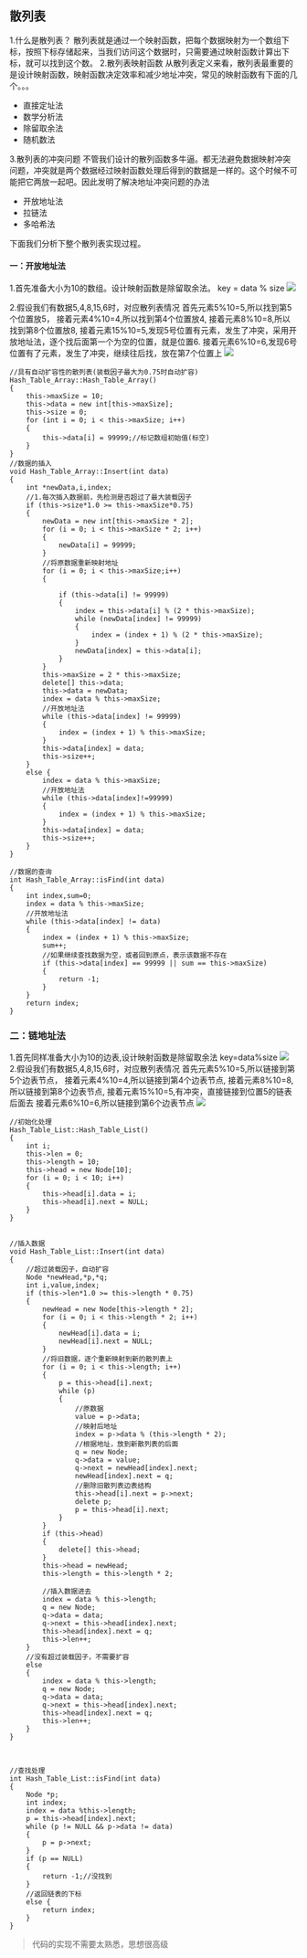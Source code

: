 ## 散列表
1.什么是散列表？
散列表就是通过一个映射函数，把每个数据映射为一个数组下标，按照下标存储起来，当我们访问这个数据时，只需要通过映射函数计算出下标，就可以找到这个数。
2.散列表映射函数
从散列表定义来看，散列表最重要的是设计映射函数，映射函数决定效率和减少地址冲突，常见的映射函数有下面的几个。。。
+ 直接定址法
+ 数学分析法
+ 除留取余法
+ 随机数法

3.散列表的冲突问题
不管我们设计的散列函数多牛逼。都无法避免数据映射冲突问题，冲突就是两个数据经过映射函数处理后得到的数据是一样的。这个时候不可能把它两放一起吧。因此发明了解决地址冲突问题的办法
+ 开放地址法
+ 拉链法
+ 多哈希法

下面我们分析下整个散列表实现过程。
#### 一：开放地址法
1.首先准备大小为10的数组。设计映射函数是除留取余法。
key = data % size
![](image/find2.jpg)

2.假设我们有数据5,4,8,15,6时，对应散列表情况
  首先元素5%10=5,所以找到第5个位置放5，
  接着元素4%10=4,所以找到第4个位置放4,
  接着元素8%10=8,所以找到第8个位置放8,
  接着元素15%10=5,发现5号位置有元素，发生了冲突，采用开放地址法，逐个找后面第一个为空的位置，就是位置6.
  接着元素6%10=6,发现6号位置有了元素，发生了冲突，继续往后找，放在第7个位置上
![](image/find4.jpg)

	//具有自动扩容性的散列表(装载因子最大为0.75时自动扩容)
	Hash_Table_Array::Hash_Table_Array()
	{
		this->maxSize = 10;
		this->data = new int[this->maxSize];
		this->size = 0;
		for (int i = 0; i < this->maxSize; i++)
		{
			this->data[i] = 99999;//标记数组初始值(标空)
		}
	}
	//数据的插入
	void Hash_Table_Array::Insert(int data)
	{
		int *newData,i,index;
		//1.每次插入数据前，先检测是否超过了最大装载因子
		if (this->size*1.0 >= this->maxSize*0.75)
		{
			newData = new int[this->maxSize * 2];
			for (i = 0; i < this->maxSize * 2; i++)
			{
				newData[i] = 99999;
			}
			//将原数据重新映射地址
			for (i = 0; i < this->maxSize;i++)
			{
				
				if (this->data[i] != 99999)
				{
					index = this->data[i] % (2 * this->maxSize);
					while (newData[index] != 99999)
					{
						index = (index + 1) % (2 * this->maxSize);
					}
					newData[index] = this->data[i];
				}
			}
			this->maxSize = 2 * this->maxSize;
			delete[] this->data;
			this->data = newData;
			index = data % this->maxSize;
			//开放地址法
			while (this->data[index] != 99999)
			{
				index = (index + 1) % this->maxSize;
			}
			this->data[index] = data;
			this->size++;
		}
		else {
			index = data % this->maxSize;
			//开放地址法
			while (this->data[index]!=99999)
			{
				index = (index + 1) % this->maxSize;
			}
			this->data[index] = data;
			this->size++;
		}
	}

	//数据的查询
	int Hash_Table_Array::isFind(int data)
	{
		int index,sum=0;
		index = data % this->maxSize;
		//开放地址法
		while (this->data[index] != data)
		{
			index = (index + 1) % this->maxSize;
			sum++;
			//如果继续查找数据为空，或者回到原点，表示该数据不存在
			if (this->data[index] == 99999 || sum == this->maxSize)
			{
				return -1;
			}
		}
		return index;
	}

### 二：链地址法
1.首先同样准备大小为10的边表,设计映射函数是除留取余法
key=data%size
![](image/find3.jpg)
2.假设我们有数据5,4,8,15,6时，对应散列表情况
  首先元素5%10=5,所以链接到第5个边表节点，
  接着元素4%10=4,所以链接到第4个边表节点,
  接着元素8%10=8,所以链接到第8个边表节点,
  接着元素15%10=5,有冲突，直接链接到位置5的链表后面去
  接着元素6%10=6,所以链接到第6个边表节点
![](image/find5.jpg)

	//初始化处理
	Hash_Table_List::Hash_Table_List()
	{
		int i;
		this->len = 0;
		this->length = 10;
		this->head = new Node[10];
		for (i = 0; i < 10; i++)
		{
			this->head[i].data = i;
			this->head[i].next = NULL;
		}
	}


	//插入数据
	void Hash_Table_List::Insert(int data)
	{
		//超过装载因子，自动扩容
		Node *newHead,*p,*q;
		int i,value,index;
		if (this->len*1.0 >= this->length * 0.75)
		{
			newHead = new Node[this->length * 2];
			for (i = 0; i < this->length * 2; i++)
			{
				newHead[i].data = i;
				newHead[i].next = NULL;
			}
			//将旧数据，逐个重新映射到新的散列表上
			for (i = 0; i < this->length; i++)
			{
				p = this->head[i].next;
				while (p)
				{
					//原数据
					value = p->data;
					//映射后地址
					index = p->data % (this->length * 2);
					//根据地址，放到新散列表的后面
					q = new Node;
					q->data = value;
					q->next = newHead[index].next;
					newHead[index].next = q;
					//删除旧散列表边表结构
					this->head[i].next = p->next;
					delete p;
					p = this->head[i].next;
				}
			}
			if (this->head)
			{
				delete[] this->head;
			}
			this->head = newHead;
			this->length = this->length * 2;
	
			//插入数据进去
			index = data % this->length;
			q = new Node;
			q->data = data;
			q->next = this->head[index].next;
			this->head[index].next = q;
			this->len++;
		}
		//没有超过装载因子，不需要扩容
		else
		{
			index = data % this->length;
			q = new Node;
			q->data = data;
			q->next = this->head[index].next;
			this->head[index].next = q;
			this->len++;
		}
	}
	


	//查找处理
	int Hash_Table_List::isFind(int data)
	{
		Node *p;
		int index;
		index = data %this->length;
		p = this->head[index].next;
		while (p != NULL && p->data != data)
		{
			p = p->next;
		}
		if (p == NULL)
		{
			return -1;//没找到
		}
		//返回链表的下标
		else {
			return index;
		}
	}

> 代码的实现不需要太熟悉，思想很高级
